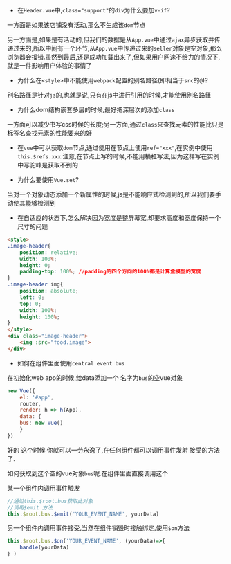 - 在`Header.vue`中,`class="support"`的`div`为什么要加`v-if`?

一方面是如果该店铺没有活动,那么不生成该`dom`节点

另一方面是,如果是有活动的,但我们的数据是从`App.vue`中通过`ajax`异步获取并传递过来的,所以中间有一个环节,从`App.vue`中传递过来的`seller`对象是空对象,那么浏览器会报错.虽然到最后,还是成功加载出来了,但如果用户网速不给力的情况下,就是一件影响用户体验的事情了

- 为什么在`<style>`中不能使用`webpack`配置的别名路径(即相当于`src`的`@`)?

别名路径是针对`js`的,也就是说,只有在js中进行引用的时候,才能使用别名路径

- 为什么dom结构嵌套多层的时候,最好把深层次的添加`class`

一方面可以减少书写css时候的长度;另一方面,通过`class`来查找元素的性能比只是标签名查找元素的性能要来的好

- 在`vue`中可以获取`dom`节点,通过使用在节点上使用`ref="xxx"`,在实例中使用`this.$refs.xxx`.注意,在节点上写的时候,不能用横杠写法,因为这样写在实例中写驼峰是获取不到的

- 为什么要使用`Vue.set`?

当对一个对象动态添加一个新属性的时候,js是不能响应式检测到的,所以我们要手动使其能够检测到

- 在自适应的状态下,怎么解决因为宽度是整屏幕宽,却要求高度和宽度保持一个尺寸的问题

```html
<style>
.image-header{
    position: relative;
    width: 100%;
    height: 0;
    padding-top: 100%; //padding的四个方向的100%都是计算盒模型的宽度
}
.image-header img{
    position: absolute;
    left: 0;
    top: 0;
    width: 100%;
    height: 100%;
}
</style>
<div class="image-header">
    <img :src="food.image">
</div>
```

- 如何在组件里面使用`central event bus`

在初始化web app的时候,给data添加一个 名字为`bus`的空vue对象

```javascript
new Vue({
    el: '#app',
    router,
    render: h => h(App),
    data: {
    bus: new Vue()
    }
})
```

好的 这个时候 你就可以一劳永逸了,在任何组件都可以调用事件发射 接受的方法了.

如何获取到这个空的vue对象`bus`呢.在组件里面直接调用这个

某一个组件内调用事件触发

```javascript
//通过this.$root.bus获取此对象
//调用$emit 方法
this.$root.bus.$emit('YOUR_EVENT_NAME', yourData)
```

另一个组件内调用事件接受,当然在组件销毁时接触绑定,使用`$on`方法

```javascript
this.$root.bus.$on('YOUR_EVENT_NAME', (yourData)=>{
    handle(yourData)
} )
```